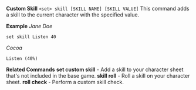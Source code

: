 **Custom Skill**
`<set> skill [SKILL NAME] [SKILL VALUE]`
This command adds a skill to the current character with the specified value.

__Example__
*Jane Doe*
```
set skill Listen 40
```
*Cocoa*
```
Listen (40%)
```
__Related Commands__
**set custom skill** - Add a skill to your character sheet that's not included in the base game.
**skill roll** - Roll a skill on your character sheet.
**roll check** - Perform a custom skill check.

